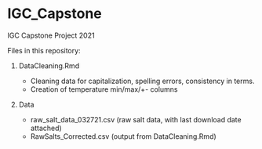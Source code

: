 # IGC_Capstone
IGC Capstone Project 2021

Files in this repository:
1. DataCleaning.Rmd
    - Cleaning data for capitalization, spelling errors, consistency in terms.
    - Creation of temperature min/max/+- columns
    
2. Data
    - raw_salt_data_032721.csv (raw salt data, with last download date attached)
    - RawSalts_Corrected.csv (output from DataCleaning.Rmd)

